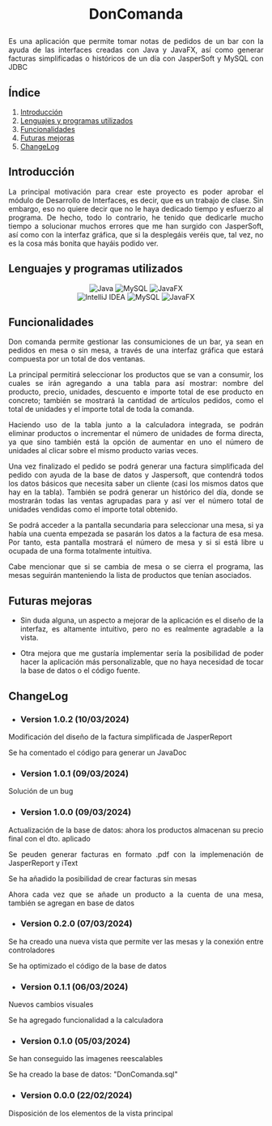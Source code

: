 # <p align="center">DonComanda</p>
 <p align="justify">Es una aplicación que permite tomar notas de pedidos de un bar con la ayuda de las interfaces creadas con Java y JavaFX, así como generar facturas simplificadas o históricos de un día con JasperSoft y MySQL con JDBC</p>

 ## Índice
 1. [Introducción](#introducción)
 2. [Lenguajes y programas utilizados](#lenguajes-y-programas-utilizados)
 3. [Funcionalidades](#funcionalidades)
 4. [Futuras mejoras](#futuras-mejoras)
 5. [ChangeLog](#changelog) 

 ## Introducción
  <p align="justify">La principal motivación para crear este proyecto es poder aprobar el módulo de Desarrollo de Interfaces, es decir, que es un trabajo de clase. Sin embargo, eso no quiere decir que no le haya dedicado tiempo y esfuerzo al programa. De hecho, todo lo contrario, he tenido que dedicarle mucho tiempo a solucionar muchos errores que me han surgido con JasperSoft, así como con la interfaz gráfica, que si la desplegáis veréis que, tal vez, no es la cosa más bonita que hayáis podido ver.</p>
  
 ## Lenguajes y programas utilizados
 
  <div align="center">
   <img src="https://img.shields.io/badge/java-%23ED8B00.svg?style=for-the-badge&logo=openjdk&logoColor=white" alt="Java">
   <img src="https://img.shields.io/badge/mysql-%234479A1.svg?style=for-the-badge&logo=mysql&logoColor=white" alt="MySQL">
   <img src="https://img.shields.io/badge/javafx-%23FF0000.svg?style=for-the-badge&logo=javafx&logoColor=white" alt="JavaFX">
  </div>

  <div align="center">
   <img src="https://img.shields.io/badge/IntelliJ_IDEA-000000.svg?style=for-the-badge&logo=intellij-idea&logoColor=white" alt="IntelliJ IDEA">
   <img src="https://img.shields.io/badge/MySQL_Workbench-%23224f70.svg?style=for-the-badge&logo=mysql&logoColor=orange" alt="MySQL">
   <img src="https://img.shields.io/badge/JasperSoft-0e67a4.svg?style=for-the-badge&logo=apache&logoColor=white" alt="JavaFX">
  </div>
 
 ## Funcionalidades
 <p align="justify">Don comanda permite gestionar las consumiciones de un bar, ya sean en pedidos en mesa o sin mesa, a través de una interfaz gráfica que estará compuesta por un total de dos ventanas.</p>
 
 <p align="justify">La principal permitirá seleccionar los productos que se van a consumir, los cuales se irán agregando a una tabla para así mostrar: nombre del producto, precio, unidades, descuento e importe total de ese producto en concreto; también se mostrará la cantidad de artículos pedidos, como el total de unidades y el importe total de toda la comanda.
 <p align="justify">Haciendo uso de la tabla junto a la calculadora integrada, se podrán eliminar productos o incrementar el número de unidades de forma directa, ya que sino también está la opción de aumentar en uno el número de unidades al clicar sobre el mismo producto varias veces.</p>
 <p align="justify">Una vez finalizado el pedido se podrá generar una factura simplificada del pedido con ayuda de la base de datos y Jaspersoft, que contendrá todos los datos básicos que necesita saber un cliente (casi los mismos datos que hay en la tabla). También se podrá generar un histórico del día, donde se mostrarán todas las ventas agrupadas para y así ver el número total de unidades vendidas como el importe total obtenido.</p>

 <p align="justify">Se podrá acceder a la pantalla secundaria para seleccionar una mesa, si ya había una cuenta empezada se pasarán los datos a la factura de esa mesa. Por tanto, esta pantalla mostrará el número de mesa y si si está libre u ocupada de una forma totalmente intuitiva.</p>
 <p align="justify">Cabe mencionar que si se cambia de mesa o se cierra el programa, las mesas seguirán manteniendo la lista de productos que tenían asociados.</p>
 
 ## Futuras mejoras
 - <p align="justify"> Sin duda alguna, un aspecto a mejorar de la aplicación es el diseño de la interfaz, es altamente intuitivo, pero no es realmente agradable a la vista.</p>
 - <p align="justify"> Otra mejora que me gustaría implementar sería la posibilidad de poder hacer la aplicación más personalizable, que no haya necesidad de tocar la base de datos o el código fuente. </p>

 ## ChangeLog
 - ### Version 1.0.2 (10/03/2024)
<p align="justify">Modificación del diseño de la factura simplificada de JasperReport</p>
<p align="justify">Se ha comentado el código para generar un JavaDoc</p>

 - ### Version 1.0.1 (09/03/2024)
<p align="justify">Solución de un bug</p>

 - ### Version 1.0.0 (09/03/2024)
<p align="justify">Actualización de la base de datos: ahora los productos almacenan su precio final con el dto. aplicado</p>
<p align="justify">Se peuden generar facturas en formato .pdf con la implemenación de JasperReport y iText</p>
<p align="justify">Se ha añadido la posibilidad de crear facturas sin mesas</p>
<p align="justify">Ahora cada vez que se añade un producto a la cuenta de una mesa, también se agregan en base de datos</p>

 - ### Version 0.2.0 (07/03/2024)
<p align="justify">Se ha creado una nueva vista que permite ver las mesas y la conexión entre controladores</p>
<p align="justify">Se ha optimizado el código de la base de datos</p>

 - ### Version 0.1.1 (06/03/2024)
<p align="justify">Nuevos cambios visuales</p>
<p align="justify">Se ha agregado funcionalidad a la calculadora</p>

 - ### Version 0.1.0 (05/03/2024)
<p align="justify">Se han conseguido las imagenes reescalables</p>
<p align="justify">Se ha creado la base de datos: "DonComanda.sql"</p>

 - ### Version 0.0.0 (22/02/2024)
 <p align="justify">Disposición de los elementos de la vista principal</p>
 